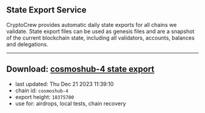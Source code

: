 ## State Export Service
CryptoCrew provides automatic daily state exports for all chains we validate. State export files can be used as genesis files and are a snapshot of the current blockchain state, including all validators, accounts, balances and delegations.

---
**Download: [cosmoshub-4 state export](https://dl.ccvalidators.com/SERVICE/cosmoshub/cosmoshub-4_export_18375700.json)**
---

- last updated: Thu Dec 21 2023 11:39:10
- chain id: `cosmoshub-4`
- export height: `18375700`
- use for: airdrops, local tests, chain recovery
